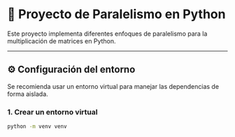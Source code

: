 # 🧠 Proyecto de Paralelismo en Python

Este proyecto implementa diferentes enfoques de paralelismo para la multiplicación de matrices en Python.

---

## ⚙️ Configuración del entorno

Se recomienda usar un entorno virtual para manejar las dependencias de forma aislada.

### 1. Crear un entorno virtual

```bash
python -m venv venv
